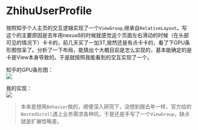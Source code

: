 # ZhihuUserProfile

按照知乎个人主页的交互逻辑实现了一个`ViewGroup`,继承自`RelativeLayout`。写这个的主要原因是去年用nexus6的时候就感觉这个页面左右滑动的时候（在头部可见的情况下）卡卡的，前几天买了一加3T,居然还是有点卡卡的，看了下GPU条形图惊呆了。分析了一下布局，能猜出个大概目前是怎么实现的，基本能确定的是卡是View本身导致的。于是就按照我能看到的交互实现了一个。

知乎的GPU条形图：  
![](http://omy50xsvp.bkt.clouddn.com/17-4-3/32200561-file_1491234271066_1316a.jpg)

我的实现：  
![](http://omy50xsvp.bkt.clouddn.com/17-4-3/88240720-file_1491234218641_bcb5.jpg)

> 本来是想用`Behavior`做的，顺便深入研究下，没想到跟去年一样，官方给的`NestedScroll`遇上业务需求各种坑，于是还是手写了一个`ViewGroup`，缺点就是扩展性略差。
